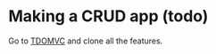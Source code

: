 # Making a CRUD app (todo)

Go to [TDOMVC](http://todomvc.com/examples/react/) and clone all the features.